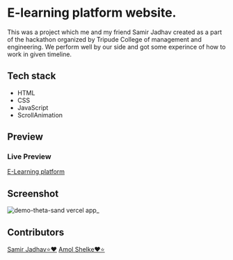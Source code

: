 # E-learning platform website.

This was a project which me and my friend Samir Jadhav created as a part of the hackathon organized by Tripude College of management and engineering. We perform well
by our side and got some experince of how to work in given timeline.

## Tech stack
- HTML 
- CSS
- JavaScript
- ScrollAnimation


## Preview

### Live Preview
[E-Learning platform](https://demo-theta-sand.vercel.app/)

## Screenshot
![demo-theta-sand vercel app_](https://user-images.githubusercontent.com/95171638/233798622-1de1717d-199a-4ca6-9ba8-3b64e0fe9305.png)

## Contributors
[Samir Jadhav⭐❤](https://github.com/samirzjadhav)
[Amol Shelke❤⭐](https://github.com/AmolShelke2)

